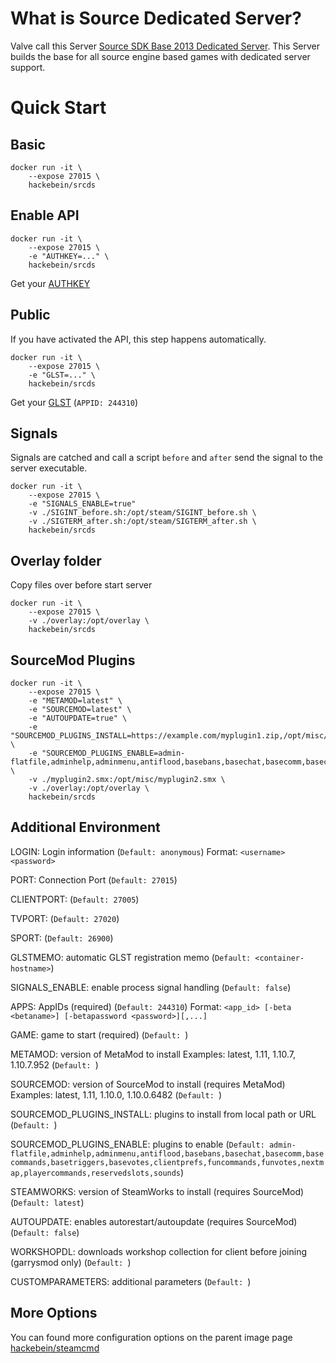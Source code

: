 # What is Source Dedicated Server?

Valve call this Server [Source SDK Base 2013 Dedicated Server](https://steamdb.info/app/244310/). This Server builds the base for all source engine based games with dedicated server support.

# Quick Start

## Basic

```
docker run -it \
    --expose 27015 \
    hackebein/srcds
```

## Enable API

```
docker run -it \
    --expose 27015 \
    -e "AUTHKEY=..." \
    hackebein/srcds
```
Get your [AUTHKEY](http://steamcommunity.com/dev/apikey)

## Public
If you have activated the API, this step happens automatically.

```
docker run -it \
    --expose 27015 \
    -e "GLST=..." \
    hackebein/srcds
```

Get your [GLST](http://steamcommunity.com/dev/managegameservers) (`APPID: 244310`)

## Signals

Signals are catched and call a script `before` and `after` send the signal to the server executable.

```
docker run -it \
    --expose 27015 \
    -e "SIGNALS_ENABLE=true"
    -v ./SIGINT_before.sh:/opt/steam/SIGINT_before.sh \
    -v ./SIGTERM_after.sh:/opt/steam/SIGTERM_after.sh \
    hackebein/srcds
```

## Overlay folder

Copy files over before start server

```
docker run -it \
    --expose 27015 \
    -v ./overlay:/opt/overlay \
    hackebein/srcds
```

## SourceMod Plugins

```
docker run -it \
    --expose 27015 \
    -e "METAMOD=latest" \
    -e "SOURCEMOD=latest" \
    -e "AUTOUPDATE=true" \
    -e "SOURCEMOD_PLUGINS_INSTALL=https://example.com/myplugin1.zip,/opt/misc/myplugin2.smx" \
    -e "SOURCEMOD_PLUGINS_ENABLE=admin-flatfile,adminhelp,adminmenu,antiflood,basebans,basechat,basecomm,basecommands,basetriggers,basevotes,clientprefs,funcommands,funvotes,myplugin1,myplugin2,nextmap,playercommands,reservedslots,sounds" \
    -v ./myplugin2.smx:/opt/misc/myplugin2.smx \
    -v ./overlay:/opt/overlay \
    hackebein/srcds
```

## Additional Environment

LOGIN: Login information
(`Default: anonymous`)
Format: `<username> <password>`

PORT: Connection Port
(`Default: 27015`)

CLIENTPORT:
(`Default: 27005`)

TVPORT:
(`Default: 27020`)

SPORT:
(`Default: 26900`)

GLSTMEMO: automatic GLST registration memo
(`Default: <container-hostname>`)

SIGNALS_ENABLE: enable process signal handling
(`Default: false`)

APPS: AppIDs (required)
(`Default: 244310`)
Format: `<app_id> [-beta <betaname>] [-betapassword <password>][,...]`

GAME: game to start (required)
(`Default: `)

METAMOD: version of MetaMod to install
Examples: latest, 1.11, 1.10.7, 1.10.7.952
(`Default: `)

SOURCEMOD: version of SourceMod to install (requires MetaMod)
Examples: latest, 1.11, 1.10.0, 1.10.0.6482
(`Default: `)

SOURCEMOD_PLUGINS_INSTALL: plugins to install from local path or URL
(`Default: `)

SOURCEMOD_PLUGINS_ENABLE: plugins to enable
(`Default: admin-flatfile,adminhelp,adminmenu,antiflood,basebans,basechat,basecomm,basecommands,basetriggers,basevotes,clientprefs,funcommands,funvotes,nextmap,playercommands,reservedslots,sounds`)

STEAMWORKS: version of SteamWorks to install (requires SourceMod)
(`Default: latest`)

AUTOUPDATE: enables autorestart/autoupdate (requires SourceMod)
(`Default: false`)

WORKSHOPDL: downloads workshop collection for client before joining (garrysmod only)
(`Default: `)

CUSTOMPARAMETERS: additional parameters
(`Default: `)

## More Options

You can found more configuration options on the parent image page [hackebein/steamcmd](https://hub.docker.com/r/hackebein/steamcmd)
